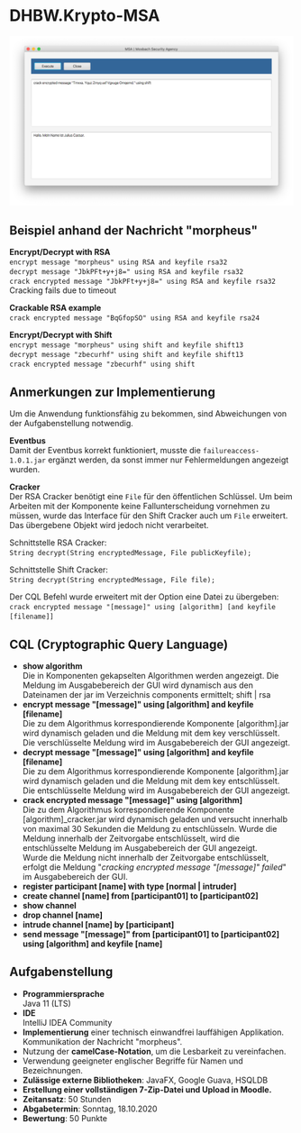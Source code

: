 # DHBW.Krypto-MSA

![Screenshot](img/ScreenshotCrack.png)

## Beispiel anhand der Nachricht "morpheus"
**Encrypt/Decrypt with RSA**  
`encrypt message "morpheus" using RSA and keyfile rsa32`  
`decrypt message "JbkPFt+y+j8=" using RSA and keyfile rsa32`  
`crack encrypted message "JbkPFt+y+j8=" using RSA and keyfile rsa32`  
Cracking fails due to timeout

**Crackable RSA example**  
`crack encrypted message "BqGfopSO" using RSA and keyfile rsa24`

**Encrypt/Decrypt with Shift**  
`encrypt message "morpheus" using shift and keyfile shift13`  
`decrypt message "zbecurhf" using shift and keyfile shift13`  
`crack encrypted message "zbecurhf" using shift`

## Anmerkungen zur Implementierung
Um die Anwendung funktionsfähig zu bekommen, sind Abweichungen von der Aufgabenstellung notwendig.

**Eventbus**  
Damit der Eventbus korrekt funktioniert, musste die `failureaccess-1.0.1.jar` ergänzt werden, da sonst immer nur Fehlermeldungen angezeigt wurden.

**Cracker**  
Der RSA Cracker benötigt eine `File` für den öffentlichen Schlüssel. Um beim Arbeiten mit der Komponente keine Fallunterscheidung vornehmen zu müssen, wurde das Interface für den Shift Cracker auch um `File` erweitert. Das übergebene Objekt wird jedoch nicht verarbeitet.

Schnittstelle RSA Cracker:  
`String decrypt(String encryptedMessage, File publicKeyfile);`

Schnittstelle Shift Cracker:  
`String decrypt(String encryptedMessage, File file);`

Der CQL Befehl wurde erweitert mit der Option eine Datei zu übergeben:
`crack encrypted message "[message]" using [algorithm] [and keyfile [filename]]`

## CQL (Cryptographic Query Language)
- **show algorithm**  
Die in Komponenten gekapselten Algorithmen werden angezeigt.
Die Meldung im Ausgabebereich der GUI wird dynamisch aus den Dateinamen der jar im Verzeichnis components ermittelt; shift | rsa
- **encrypt message "[message]" using [algorithm] and keyfile [filename]**  
Die zu dem Algorithmus korrespondierende Komponente [algorithm].jar wird dynamisch geladen und die Meldung mit dem key verschlüsselt.  
Die verschlüsselte Meldung wird im Ausgabebereich der GUI angezeigt.
- **decrypt message "[message]" using [algorithm] and keyfile [filename]**  
Die zu dem Algorithmus korrespondierende Komponente [algorithm].jar wird dynamisch geladen und die Meldung mit dem key entschlüsselt.  
Die entschlüsselte Meldung wird im Ausgabebereich der GUI angezeigt.
- **crack encrypted message "[message]" using [algorithm]**  
Die zu dem Algorithmus korrespondierende Komponente [algorithm]\_cracker.jar wird dynamisch geladen und versucht innerhalb von maximal 30 Sekunden die Meldung zu entschlüsseln. Wurde die Meldung innerhalb der Zeitvorgabe entschlüsselt, wird die entschlüsselte Meldung im Ausgabebereich der GUI angezeigt.  
Wurde die Meldung nicht innerhalb der Zeitvorgabe entschlüsselt, erfolgt die Meldung "_cracking encrypted message "[message]" failed_" im Ausgabebereich der GUI.
- **register participant [name] with type [normal | intruder]**
- **create channel [name] from [participant01] to [participant02]**
- **show channel**
- **drop channel [name]**
- **intrude channel [name] by [participant]**
- **send message "[message]" from [participant01] to [participant02] using [algorithm] and keyfile [name]**

## Aufgabenstellung
- **Programmiersprache**  
Java 11 (LTS)
- **IDE**  
IntelliJ IDEA Community
- **Implementierung** einer technisch einwandfrei lauffähigen Applikation. Kommunikation der Nachricht "morpheus".
- Nutzung der **camelCase-Notation**, um die Lesbarkeit zu vereinfachen.
- Verwendung geeigneter englischer Begriffe für Namen und Bezeichnungen.
- **Zulässige externe Bibliotheken**: JavaFX, Google Guava, HSQLDB
- **Erstellung einer vollständigen 7-Zip-Datei und Upload in Moodle.**
- **Zeitansatz**: 50 Stunden
- **Abgabetermin**: Sonntag, 18.10.2020
- **Bewertung**: 50 Punkte
